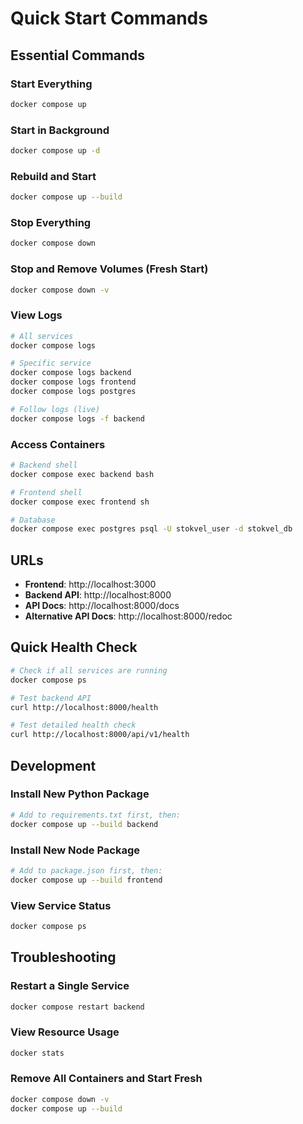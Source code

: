 # Quick Start Commands

## Essential Commands

### Start Everything
```bash
docker compose up
```

### Start in Background
```bash
docker compose up -d
```

### Rebuild and Start
```bash
docker compose up --build
```

### Stop Everything
```bash
docker compose down
```

### Stop and Remove Volumes (Fresh Start)
```bash
docker compose down -v
```

### View Logs
```bash
# All services
docker compose logs

# Specific service
docker compose logs backend
docker compose logs frontend
docker compose logs postgres

# Follow logs (live)
docker compose logs -f backend
```

### Access Containers
```bash
# Backend shell
docker compose exec backend bash

# Frontend shell  
docker compose exec frontend sh

# Database
docker compose exec postgres psql -U stokvel_user -d stokvel_db
```

## URLs

- **Frontend**: http://localhost:3000
- **Backend API**: http://localhost:8000
- **API Docs**: http://localhost:8000/docs
- **Alternative API Docs**: http://localhost:8000/redoc

## Quick Health Check

```bash
# Check if all services are running
docker compose ps

# Test backend API
curl http://localhost:8000/health

# Test detailed health check
curl http://localhost:8000/api/v1/health
```

## Development

### Install New Python Package
```bash
# Add to requirements.txt first, then:
docker compose up --build backend
```

### Install New Node Package
```bash
# Add to package.json first, then:
docker compose up --build frontend
```

### View Service Status
```bash
docker compose ps
```

## Troubleshooting

### Restart a Single Service
```bash
docker compose restart backend
```

### View Resource Usage
```bash
docker stats
```

### Remove All Containers and Start Fresh
```bash
docker compose down -v
docker compose up --build
```
